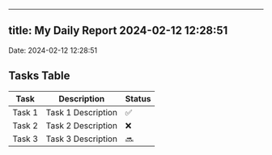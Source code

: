 
---
title: My Daily Report 2024-02-12 12:28:51
---

Date: 2024-02-12 12:28:51

## Tasks Table

| Task | Description | Status |
|------|-------------|--------|
| Task 1 | Task 1 Description | ✅ |
| Task 2 | Task 2 Description | ❌ |
| Task 3 | Task 3 Description | 🔜 |
